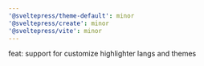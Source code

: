 ```yaml
---
'@sveltepress/theme-default': minor
'@sveltepress/create': minor
'@sveltepress/vite': minor
---
```


feat: support for customize highlighter langs and themes
